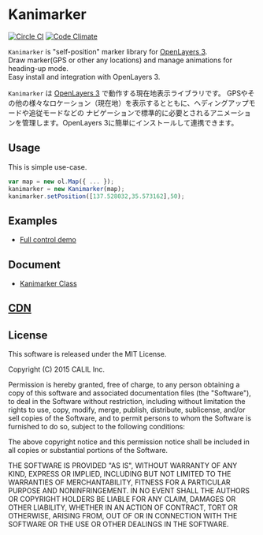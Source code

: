 # Kanimarker

[![Circle CI](https://circleci.com/gh/CALIL/Kanimarker/tree/master.svg?style=svg)](https://circleci.com/gh/CALIL/Kanimarker/tree/master)
[![Code Climate](https://codeclimate.com/github/CALIL/Kanimarker/badges/gpa.svg)](https://codeclimate.com/github/CALIL/Kanimarker)

`Kanimarker` is "self-position" marker library for [OpenLayers 3](http://openlayers.org/). <br>
Draw marker(GPS or other any locations) and manage animations for heading-up mode.<br>
Easy install and integration with OpenLayers 3.

`Kanimarker` は [OpenLayers 3](http://openlayers.org/) で動作する現在地表示ライブラリです。
GPSやその他の様々なロケーション（現在地）を表示するとともに、ヘディングアップモードや追従モードなどの
ナビゲーションで標準的に必要とされるアニメーションを管理します。OpenLayers 3に簡単にインストールして連携できます。


## Usage

This is simple use-case.

```javascript
var map = new ol.Map({ ... });
kanimarker = new Kanimarker(map);
kanimarker.setPosition([137.528032,35.573162],50);
```

## Examples

- [Full control demo](https://s3-ap-northeast-1.amazonaws.com/kanimarker/demo.html)

## Document

- [Kanimarker Class](https://s3-ap-northeast-1.amazonaws.com/kanimarker/doc/class/Kanimarker.html)

## [CDN](https://s3-ap-northeast-1.amazonaws.com/kanimarker/kanimarker.js)

## License

This software is released under the MIT License.

Copyright (C) 2015 CALIL Inc.

Permission is hereby granted, free of charge, to any person obtaining a copy
of this software and associated documentation files (the "Software"), to deal
in the Software without restriction, including without limitation the rights
to use, copy, modify, merge, publish, distribute, sublicense, and/or sell
copies of the Software, and to permit persons to whom the Software is
furnished to do so, subject to the following conditions:

The above copyright notice and this permission notice shall be included in
all copies or substantial portions of the Software.

THE SOFTWARE IS PROVIDED "AS IS", WITHOUT WARRANTY OF ANY KIND, EXPRESS OR
IMPLIED, INCLUDING BUT NOT LIMITED TO THE WARRANTIES OF MERCHANTABILITY,
FITNESS FOR A PARTICULAR PURPOSE AND NONINFRINGEMENT. IN NO EVENT SHALL THE
AUTHORS OR COPYRIGHT HOLDERS BE LIABLE FOR ANY CLAIM, DAMAGES OR OTHER
LIABILITY, WHETHER IN AN ACTION OF CONTRACT, TORT OR OTHERWISE, ARISING FROM,
OUT OF OR IN CONNECTION WITH THE SOFTWARE OR THE USE OR OTHER DEALINGS IN
THE SOFTWARE.